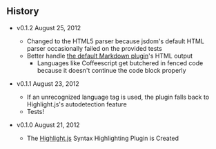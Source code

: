 ## History
- v0.1.2 August 25, 2012
  - Changed to the HTML5 parser because jsdom's default HTML parser occasionally failed on the provided tests
  - Better handle [the default Markdown plugin](https://github.com/bevry/docpad-extras/tree/master/plugins/markdown)'s HTML output
  	- Languages like Coffeescript get butchered in fenced code because it doesn't continue the code block properly

- v0.1.1 August 23, 2012
  - If an unrecognized language tag is used, the plugin falls back to
    Highlight.js's autodetection feature
  - Tests!

- v0.1.0 August 21, 2012
  - The [Highlight.js](https://github.com/isagalaev/highlight.js) Syntax
    Highlighting Plugin is Created

